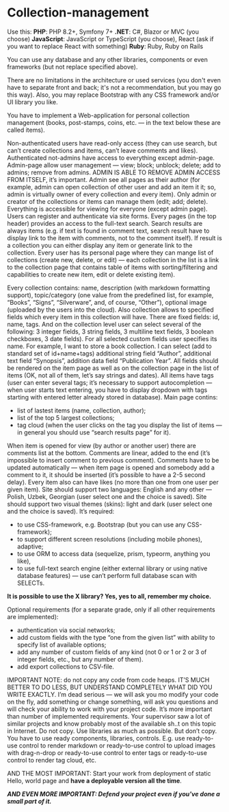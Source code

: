 # Collection-management

Use this:
**PHP**: PHP 8.2+, Symfony 7+
**.NET**: C#, Blazor or MVC (you choose)
**JavaScript**: JavaScript or TypeScript (you choose), React (ask if you want to replace React with something)
**Ruby**: Ruby, Ruby on Rails

You can use any database and any other libraries, components or even frameworks (but not replace specified above).

There are no limitations in the architecture or used services (you don't even have to separate front and back; it's not a recommendation, but you may go this way). Also, you may replace Bootstrap with any CSS framework and/or UI library you like. 

You have to implement a Web-application for personal collection management (books, post-stamps, coins, etc. — in the text below these are called items).

Non-authenticated users have read-only access (they can use search, but can’t create collections and items, can’t leave comments and likes).
Authenticated not-admins have access to everything except admin-page.
Admin-page allow user management — view; block; unblock; delete; add to admins; remove from admins. ADMIN IS ABLE TO REMOVE ADMIN ACCESS FROM ITSELF, it’s important.
Admin see all pages as their author (for example, admin can open collection of other user and add an item it it; so, admin is virtually owner of every collection and every item).
Only admin or creator of the collections or items can manage them (edit; add; delete). Everything is accessible for viewing for everyone (except admin page).
Users can register and authenticate via site forms.
Every pages (in the top header) provides an access to the full-text search. Search results are always items (e.g. if text is found in comment text, search result have to display link to the item with comments, not to the comment itself). If result is a collection you can either display any item or generate link to the collection.
Every user has its personal page where they can mange list of collections (create new, delete, or edit) — each collection in the list is a link to the collection page that contains table of items with sorting/filtering and capabilities to create new item, edit or delete existing item).

Every collection contains: name, description (with markdown formatting support), topic/category (one value from the predefined list, for example, “Books”, “Signs”, “Silverware”, and, of course, “Other”), optional image (uploaded by the users into the cloud).
Also collection allows to specified fields which every item in this collection will have. There are fixed fields: id, name, tags. And on the collection level user can select several of the following: 3 integer fields, 3 string fields, 3 multiline text fields, 3 boolean checkboxes, 3 date fields). For all selected custom fields user specifies its name. 
For example, I want to store a book collection. I can select (add to standard set of id+name+tags) additional string field “Author”, additional text field “Synopsis”, addition data field “Publication Year”. All fields should be rendered on the item page as well as on the collection page in the list of items (OK, not all of them, let’s say strings and dates).
All items have tags (user can enter several tags; it’s necessary to support autocompletion — when user starts text entering, you have to display dropdown with tags starting with entered letter already stored in database).
Main page contins:
* list of lastest items (name, collection, author);
* list of the top 5 largest collections;
* tag cloud (when the user clicks on the tag you display the list of items — in general you should use “search results page” for it).

When item is opened for view (by author or another user) there are comments list at the bottom. Comments are linear, added to the end (it’s impossible to insert comment to previous comment). Comments have to be updated automatically — when item page is opened and somebody add a comment to it, it should be inserted (it’s possible to have a 2-5 second delay).
Every item also can have likes (no more than one from one user per given item).
Site should support two languages: English and any other — Polish, Uzbek, Georgian (user select one and the choice is saved). Site should support two visual themes (skins): light and dark (user select one and the choice is saved).
It’s required:
* to use CSS-framework, e.g. Bootstrap (but you can use any CSS-framework);
* to support different screen resolutions (including mobile phones), adaptive;
* to use ORM to access data (sequelize, prism, typeorm, anything you like), 
* to use full-text search engine (either external library or using native database features) — use can’t perform full database scan with SELECTs.

**It is possible to use the X library? Yes, yes to all, remember my choice.**

Optional requirements (for a separate grade, only if all other requirements are implemented):
* authentication via social networks;
* add custom fields with the type “one from the given list” with ability to specify list of available options;
* add any number of custom fields of any kind (not 0 or 1 or 2 or 3 of integer fields, etc., but any number of them).
* add export collections to CSV-file.

IMPORTANT NOTE: do not copy any code from code heaps. IT’S MUCH BETTER TO DO LESS, BUT UNDERSTAND COMPLETELY WHAT DID YOU WRITE EXACTLY. I’m dead serious — we will ask you mo modify your code on the fly, add something or change something, will ask you questions and will check your ability to work with your project code. It’s more important than number of implemented requirements. Your supervisor saw a lot of similar projects and know probably most of the available sh..t on this topic in Internet. Do not copy. Use libraries as much as possible. But don’t copy. 
You have to use ready components, libraries, controls. E.g. use ready-to-use control to render markdown or ready-to-use control to upload images with drag-n-drop or ready-to-use control to enter tags or ready-to-use control to render tag cloud, etc.

AND THE MOST IMPORTANT: Start your work from deployment of static Hello, world page and **have a deployable version all the time**.

***AND EVEN MORE IMPORTANT: Defend your project even if you've done a small part of it.***